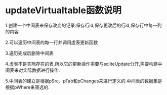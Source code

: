 # updateVirtualtable函数说明
1.创建一个中间表来保存改变的记录:保存行id;保存更改后的行id;保存行中每一列的内容

2.可以遍历中间表的每一行并调用虚表更新函数

3.遍历完成后删除中间表

4.虚表不是实际存在的表,所以它的更新操作需要与sqliteUpdate分开,需要构建中间表来对实际数据进行操作.

5.中间表的建立是根据pSrc、pTab和pChanges来进行定义的.中间表的数据集是根据pWhere来筛选的.

